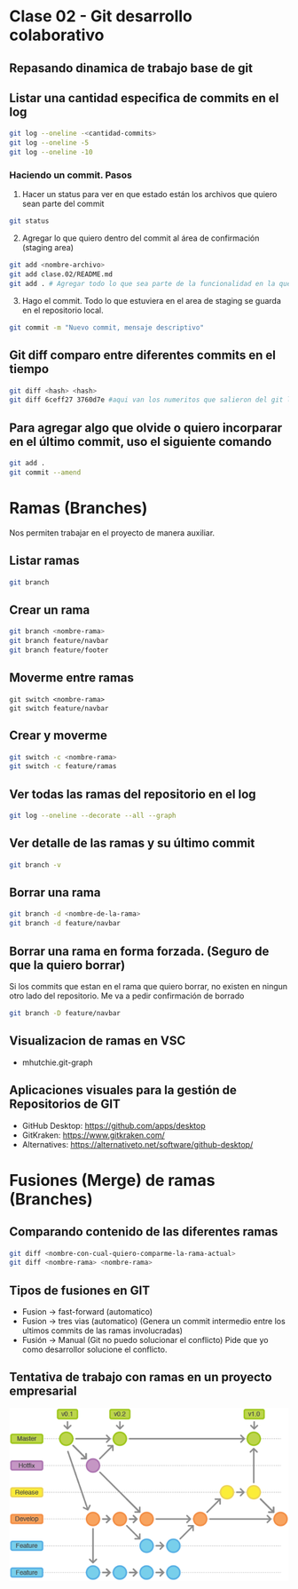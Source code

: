 # Clase 02 - Git desarrollo colaborativo

## Repasando dinamica de trabajo base de git

## Listar una cantidad especifica de commits en el log

```sh
git log --oneline -<cantidad-commits>
git log --oneline -5
git log --oneline -10
```

### Haciendo un commit. Pasos

1. Hacer un status para ver en que estado están los archivos que quiero sean parte del commit

```sh
git status
```

2. Agregar lo que quiero dentro del commit al área de confirmación (staging area)

```sh
git add <nombre-archivo>
git add clase.02/README.md
git add . # Agregar todo lo que sea parte de la funcionalidad en la que trabajo
```

3. Hago el commit. Todo lo que estuviera en el area de staging se guarda en el repositorio local.

```sh
git commit -m "Nuevo commit, mensaje descriptivo"
```

## Git diff comparo entre diferentes commits en el tiempo

```sh
git diff <hash> <hash>
git diff 6ceff27 3760d7e #aqui van los numeritos que salieron del git log --oneline
```

## Para agregar algo que olvide o quiero incorparar en el último commit, uso el siguiente comando

```sh
git add .
git commit --amend
```
# Ramas (Branches)
Nos permiten trabajar en el proyecto de manera auxiliar.

## Listar ramas

```sh
git branch
```

## Crear un rama

```sh
git branch <nombre-rama>
git branch feature/navbar
git branch feature/footer
```

## Moverme entre ramas

```
git switch <nombre-rama>
git switch feature/navbar
```

## Crear y moverme

```sh
git switch -c <nombre-rama>
git switch -c feature/ramas
```

## Ver todas las ramas del repositorio en el log

```sh
git log --oneline --decorate --all --graph
```

## Ver detalle de las ramas y su último commit

```sh
git branch -v
```

## Borrar una rama

```sh
git branch -d <nombre-de-la-rama>
git branch -d feature/navbar
```

## Borrar una rama en forma forzada. (Seguro de que la quiero borrar)
Si los commits que estan en el rama que quiero borrar, no existen en ningun otro lado del repositorio. Me va a pedir confirmación de borrado

```sh
git branch -D feature/navbar
```

## Visualizacion de ramas en VSC

* mhutchie.git-graph

## Aplicaciones visuales para la gestión de Repositorios de GIT

* GitHub Desktop: <https://github.com/apps/desktop>
* GitKraken: <https://www.gitkraken.com/>
* Alternatives: <https://alternativeto.net/software/github-desktop/>


# Fusiones (Merge) de ramas (Branches)

## Comparando contenido de las diferentes ramas

```sh
git diff <nombre-con-cual-quiero-comparme-la-rama-actual>
git diff <nombre-rama> <nombre-rama>
```

## Tipos de fusiones en GIT

* Fusion -> fast-forward (automatico)
* Fusion -> tres vias (automatico)  (Genera un commit intermedio entre los ultimos commits de las ramas involucradas)
* Fusión -> Manual (Git no puedo solucionar el conflicto) Pide que yo como desarrollor solucione el conflicto.

## Tentativa de trabajo con ramas en un proyecto empresarial

![Alt text](_ref/image.png)